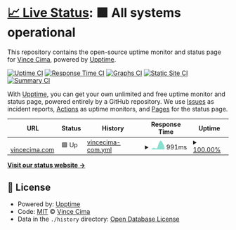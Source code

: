 # [📈 Live Status](https://vincecima.github.io/upptime): <!--live status--> **🟩 All systems operational**

This repository contains the open-source uptime monitor and status page for [Vince Cima](vincecima.com), powered by [Upptime](https://github.com/upptime/upptime).

[![Uptime CI](https://github.com/vincecima/upptime/workflows/Uptime%20CI/badge.svg)](https://github.com/vincecima/upptime/actions?query=workflow%3A%22Uptime+CI%22)
[![Response Time CI](https://github.com/vincecima/upptime/workflows/Response%20Time%20CI/badge.svg)](https://github.com/vincecima/upptime/actions?query=workflow%3A%22Response+Time+CI%22)
[![Graphs CI](https://github.com/vincecima/upptime/workflows/Graphs%20CI/badge.svg)](https://github.com/vincecima/upptime/actions?query=workflow%3A%22Graphs+CI%22)
[![Static Site CI](https://github.com/vincecima/upptime/workflows/Static%20Site%20CI/badge.svg)](https://github.com/vincecima/upptime/actions?query=workflow%3A%22Static+Site+CI%22)
[![Summary CI](https://github.com/vincecima/upptime/workflows/Summary%20CI/badge.svg)](https://github.com/vincecima/upptime/actions?query=workflow%3A%22Summary+CI%22)

With [Upptime](https://upptime.js.org), you can get your own unlimited and free uptime monitor and status page, powered entirely by a GitHub repository. We use [Issues](https://github.com/vincecima/upptime/issues) as incident reports, [Actions](https://github.com/vincecima/upptime/actions) as uptime monitors, and [Pages](https://vincecima.github.io/upptime) for the status page.

<!--start: status pages-->
<!-- This summary is generated by Upptime (https://github.com/upptime/upptime) -->
<!-- Do not edit this manually, your changes will be overwritten -->
<!-- prettier-ignore -->
| URL | Status | History | Response Time | Uptime |
| --- | ------ | ------- | ------------- | ------ |
| <img alt="" src="https://icons.duckduckgo.com/ip3/www.vincecima.com.ico" height="13"> [vincecima.com](https://www.vincecima.com) | 🟩 Up | [vincecima-com.yml](https://github.com/vincecima/upptime/commits/HEAD/history/vincecima-com.yml) | <details><summary><img alt="Response time graph" src="./graphs/vincecima-com/response-time-week.png" height="20"> 991ms</summary><br><a href="https://vincecima.github.io/upptime/history/vincecima-com"><img alt="Response time 460" src="https://img.shields.io/endpoint?url=https%3A%2F%2Fraw.githubusercontent.com%2Fvincecima%2Fupptime%2FHEAD%2Fapi%2Fvincecima-com%2Fresponse-time.json"></a><br><a href="https://vincecima.github.io/upptime/history/vincecima-com"><img alt="24-hour response time 1273" src="https://img.shields.io/endpoint?url=https%3A%2F%2Fraw.githubusercontent.com%2Fvincecima%2Fupptime%2FHEAD%2Fapi%2Fvincecima-com%2Fresponse-time-day.json"></a><br><a href="https://vincecima.github.io/upptime/history/vincecima-com"><img alt="7-day response time 991" src="https://img.shields.io/endpoint?url=https%3A%2F%2Fraw.githubusercontent.com%2Fvincecima%2Fupptime%2FHEAD%2Fapi%2Fvincecima-com%2Fresponse-time-week.json"></a><br><a href="https://vincecima.github.io/upptime/history/vincecima-com"><img alt="30-day response time 587" src="https://img.shields.io/endpoint?url=https%3A%2F%2Fraw.githubusercontent.com%2Fvincecima%2Fupptime%2FHEAD%2Fapi%2Fvincecima-com%2Fresponse-time-month.json"></a><br><a href="https://vincecima.github.io/upptime/history/vincecima-com"><img alt="1-year response time 545" src="https://img.shields.io/endpoint?url=https%3A%2F%2Fraw.githubusercontent.com%2Fvincecima%2Fupptime%2FHEAD%2Fapi%2Fvincecima-com%2Fresponse-time-year.json"></a></details> | <details><summary><a href="https://vincecima.github.io/upptime/history/vincecima-com">100.00%</a></summary><a href="https://vincecima.github.io/upptime/history/vincecima-com"><img alt="All-time uptime 97.59%" src="https://img.shields.io/endpoint?url=https%3A%2F%2Fraw.githubusercontent.com%2Fvincecima%2Fupptime%2FHEAD%2Fapi%2Fvincecima-com%2Fuptime.json"></a><br><a href="https://vincecima.github.io/upptime/history/vincecima-com"><img alt="24-hour uptime 100.00%" src="https://img.shields.io/endpoint?url=https%3A%2F%2Fraw.githubusercontent.com%2Fvincecima%2Fupptime%2FHEAD%2Fapi%2Fvincecima-com%2Fuptime-day.json"></a><br><a href="https://vincecima.github.io/upptime/history/vincecima-com"><img alt="7-day uptime 100.00%" src="https://img.shields.io/endpoint?url=https%3A%2F%2Fraw.githubusercontent.com%2Fvincecima%2Fupptime%2FHEAD%2Fapi%2Fvincecima-com%2Fuptime-week.json"></a><br><a href="https://vincecima.github.io/upptime/history/vincecima-com"><img alt="30-day uptime 100.00%" src="https://img.shields.io/endpoint?url=https%3A%2F%2Fraw.githubusercontent.com%2Fvincecima%2Fupptime%2FHEAD%2Fapi%2Fvincecima-com%2Fuptime-month.json"></a><br><a href="https://vincecima.github.io/upptime/history/vincecima-com"><img alt="1-year uptime 96.14%" src="https://img.shields.io/endpoint?url=https%3A%2F%2Fraw.githubusercontent.com%2Fvincecima%2Fupptime%2FHEAD%2Fapi%2Fvincecima-com%2Fuptime-year.json"></a></details>

<!--end: status pages-->

[**Visit our status website →**](https://vincecima.github.io/upptime)

## 📄 License

- Powered by: [Upptime](https://github.com/upptime/upptime)
- Code: [MIT](./LICENSE) © [Vince Cima](vincecima.com)
- Data in the `./history` directory: [Open Database License](https://opendatacommons.org/licenses/odbl/1-0/)
